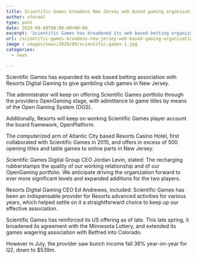 ```yaml
---
title: Scientific Games broadens New Jersey web based gaming organization with Resorts Digital
author: xforeal 
type: post
date: 2020-09-08T00:00:00+00:00
excerpt: 'Scientific Games has broadened its web based betting organization with Resorts Digital Gaming to give club games in New Jersey '
url: /scientific-games-broadens-new-jersey-web-based-gaming-organization-with-resorts-digital/
image : images/news/2020/09/scientific-games-1.jpg
categories:
  - news

---
```

Scientific Games has expanded its web based betting association with Resorts Digital Gaming to give gambling club games in New Jersey. 

The administrator will keep on offering Scientific Games portfolio through the providers OpenGaming stage, with admittance to game titles by means of the Open Gaming System (OGS). 

Additionally, Resorts will keep on working Scientific Games player account the board framework, OpenPlatform. 

The computerized arm of Atlantic City based Resorts Casino Hotel, first collaborated with Scientific Games in 2015, and offers in excess of 500 opening titles and table games to online parts in New Jersey. 

Scientific Games Digital Group CEO Jordan Levin, stated: The recharging rubberstamps the quality of our working relationship and of our OpenGaming portfolio. We anticipate driving the organization forward to ever more significant levels and expanded additions for the two players. 

Resorts Digital Gaming CEO Ed Andrewes, included: Scientific Games has been an indispensable provider for Resorts advanced activities for various years, which helped settle on it a straightforward choice to keep up our effective association. 

Scientific Games has reinforced its US offering as of late. This late spring, it broadened its agreement with the Minnesota Lottery, and extended its games wagering association with Betfred into Colorado. 

However in July, the provider saw bunch income fall 36&percnt; year-on-year for Q2, down to $539m.